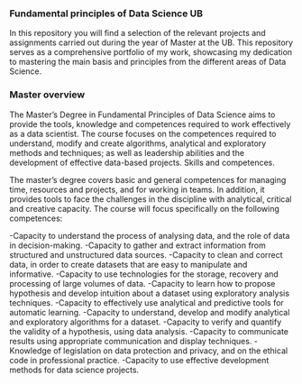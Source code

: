 ### Fundamental principles of Data Science UB
In this repository you will find a selection of the relevant projects and assignments carried out during the year of Master at the UB. This repository serves as a comprehensive portfolio of my work, showcasing my dedication to mastering the main basis and principles from the different areas of Data Science.

### Master overview

The Master’s Degree in Fundamental Principles of Data Science aims to provide the tools, knowledge and competences required to work effectively as a data scientist. The course focuses on the competences required to understand, modify and create algorithms, analytical and exploratory methods and techniques; as well as leadership abilities and the development of effective data-based projects.
Skills and competences.

The master’s degree covers basic and general competences for managing time, resources and projects, and for working in teams. In addition, it provides tools to face the challenges in the discipline with analytical, critical and creative capacity. The course will focus specifically on the following competences:

-Capacity to understand the process of analysing data, and the role of data in decision-making.
-Capacity to gather and extract information from structured and unstructured data sources.
-Capacity to clean and correct data, in order to create datasets that are easy to manipulate and informative.
-Capacity to use technologies for the storage, recovery and processing of large volumes of data.
-Capacity to learn how to propose hypothesis and develop intuition about a dataset using exploratory analysis techniques.
-Capacity to effectively use analytical and predictive tools for automatic learning.
-Capacity to understand, develop and modify analytical and exploratory algorithms for a dataset.
-Capacity to verify and quantify the validity of a hypothesis, using data analysis.
-Capacity to communicate results using appropriate communication and display techniques.
-Knowledge of legislation on data protection and privacy, and on the ethical code in professional practice.
-Capacity to use effective development methods for data science projects.
